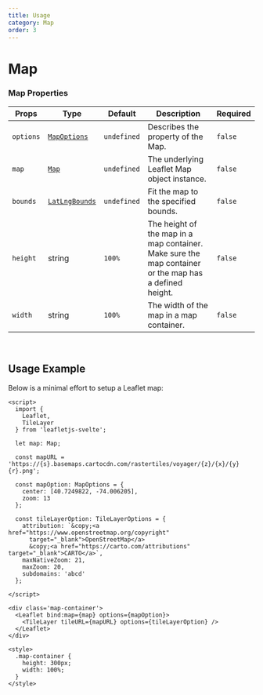 ```yaml
---
title: Usage
category: Map
order: 3
---
```

<script>
  import MapUsage from '/src/common/sample/MapUsage.svelte';
</script>

# Map

### Map Properties

| Props | Type | Default | Description | Required |
| --- | --- | --- | --- | -- |
| `options` | [`MapOptions`](https://leafletjs.com/reference.html#map-option) | `undefined` | Describes the property of the Map. | `false` |
| `map` | [`Map`](https://leafletjs.com/reference.html#map) | `undefined` | The underlying Leaflet Map object instance. | `false` |
| `bounds` | [`LatLngBounds`](https://leafletjs.com/reference.html#latlngbounds) | `undefined` | Fit the map to the specified bounds. | `false` |
| `height` | string | `100%` | The height of the map in a map container. Make sure the map container or the map has a defined height. | `false` |
| `width` | string | `100%` | The width of the map in a map container. | `false` |
 
<br>

## Usage Example
Below is a minimal effort to setup a Leaflet map:

<div class='example'>

  <MapUsage/>

  ```Svelte
  <script>
    import {
      Leaflet,
      TileLayer
    } from 'leafletjs-svelte';

    let map: Map;
    
    const mapURL = 'https://{s}.basemaps.cartocdn.com/rastertiles/voyager/{z}/{x}/{y}{r}.png';
    
    const mapOption: MapOptions = {
      center: [40.7249822, -74.006205],
      zoom: 13
    };
    
    const tileLayerOption: TileLayerOptions = {
      attribution: `&copy;<a href="https://www.openstreetmap.org/copyright"
        target="_blank">OpenStreetMap</a>
        &copy;<a href="https://carto.com/attributions" target="_blank">CARTO</a>`,
      maxNativeZoom: 21,
      maxZoom: 20,
      subdomains: 'abcd'
    };

  </script>

  <div class='map-container'>
    <Leaflet bind:map={map} options={mapOption}>
      <TileLayer tileURL={mapURL} options={tileLayerOption} />
    </Leaflet>
  </div>

  <style>
    .map-container {
      height: 300px;
      width: 100%;
    }
  </style>
  ```

</div>
